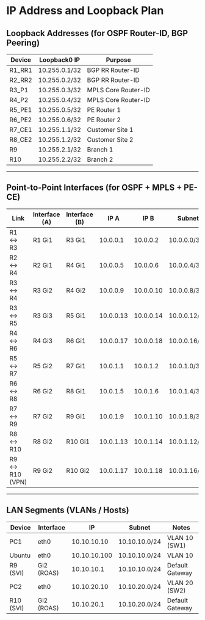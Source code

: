 # IP Address and Loopback Plan

## Loopback Addresses (for OSPF Router-ID, BGP Peering)

| Device  | Loopback0 IP  | Purpose             |
| ------- | ------------- | ------------------- |
| R1_RR1  | 10.255.0.1/32 | BGP RR Router-ID    |
| R2_RR2  | 10.255.0.2/32 | BGP RR Router-ID    |
| R3_P1   | 10.255.0.3/32 | MPLS Core Router-ID |
| R4_P2   | 10.255.0.4/32 | MPLS Core Router-ID |
| R5_PE1  | 10.255.0.5/32 | PE Router 1         |
| R6_PE2  | 10.255.0.6/32 | PE Router 2         |
| R7_CE1  | 10.255.1.1/32 | Customer Site 1     |
| R8_CE2  | 10.255.1.2/32 | Customer Site 2     |
| R9      | 10.255.2.1/32 | Branch 1            |
| R10     | 10.255.2.2/32 | Branch 2            |

---

## Point-to-Point Interfaces (for OSPF + MPLS + PE-CE)

| Link           | Interface (A) | Interface (B) | IP A      | IP B      | Subnet       | Area |
| -------------- | ------------- | ------------- | --------- | --------- | ------------ | ---- |
| R1 ↔ R3        | R1 Gi1        | R3 Gi1        | 10.0.0.1  | 10.0.0.2  | 10.0.0.0/30  | 0    |
| R2 ↔ R4        | R2 Gi1        | R4 Gi1        | 10.0.0.5  | 10.0.0.6  | 10.0.0.4/30  | 0    |
| R3 ↔ R4        | R3 Gi2        | R4 Gi2        | 10.0.0.9  | 10.0.0.10 | 10.0.0.8/30  | 0    |
| R3 ↔ R5        | R3 Gi3        | R5 Gi1        | 10.0.0.13 | 10.0.0.14 | 10.0.0.12/30 | 0    |
| R4 ↔ R6        | R4 Gi3        | R6 Gi1        | 10.0.0.17 | 10.0.0.18 | 10.0.0.16/30 | 0    |
| R5 ↔ R7        | R5 Gi2        | R7 Gi1        | 10.0.1.1  | 10.0.1.2  | 10.0.1.0/30  | 51   |
| R6 ↔ R8        | R6 Gi2        | R8 Gi1        | 10.0.1.5  | 10.0.1.6  | 10.0.1.4/30  | 200  |
| R7 ↔ R9        | R7 Gi2        | R9 Gi1        | 10.0.1.9  | 10.0.1.10 | 10.0.1.8/30  | 100  |
| R8 ↔ R10       | R8 Gi2        | R10 Gi1       | 10.0.1.13 | 10.0.1.14 | 10.0.1.12/30 | 200  |
| R9 ↔ R10 (VPN) | R9 Gi2        | R10 Gi2       | 10.0.1.17 | 10.0.1.18 | 10.0.1.16/30 | N/A  |

---

## LAN Segments (VLANs / Hosts)

| Device    | Interface    | IP           | Subnet        | Notes           |
| --------- | ------------ | ------------ | ------------- | --------------- |
| PC1       | eth0         | 10.10.10.10  | 10.10.10.0/24 | VLAN 10 (SW1)   |
| Ubuntu    | eth0         | 10.10.10.100 | 10.10.10.0/24 | VLAN 10         |
| R9 (SVI)  | Gi2 (ROAS)   | 10.10.10.1   | 10.10.10.0/24 | Default Gateway |
| PC2       | eth0         | 10.10.20.10  | 10.10.20.0/24 | VLAN 20 (SW2)   |
| R10 (SVI) | Gi2 (ROAS)   | 10.10.20.1   | 10.10.20.0/24 | Default Gateway |
